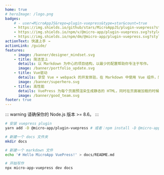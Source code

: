 ```yaml
---
home: true
# heroImage: /logo.png
badges:
    # - user=MicroAppJS&repo=plugin-vuepress&type=star&count=true
    - https://img.shields.io/github/stars/MicroAppJS/plugin-vuepress?style=social&logo=github
    - https://img.shields.io/npm/v/@micro-app/plugin-vuepress.svg?style=social&logo=npm
    - https://img.shields.io/npm/dm/@micro-app/plugin-vuepress.svg?style=social&logo=npm
actionText: 快速上手 →
actionLink: /guide/
features:
    - image: /banner/designer_mindset.svg
    - title: 简洁至上
      details: 以 Markdown 为中心的项目结构，以最少的配置帮助你专注于写作。
      image: /banner/portfolio_update.svg
    - title: Vue驱动
      details: 享受 Vue + webpack 的开发体验，在 Markdown 中使用 Vue 组件，同时可以使用 Vue 来开发自定义主题。
      image: /banner/superhero.svg
    - title: 高性能
      details: VuePress 为每个页面预渲染生成静态的 HTML，同时在页面被加载的时候，将作为 SPA 运行。
      image: /banner/good_team.svg
footer: true
---
```


::: warning
请确保你的 Node.js 版本 >= 8.6。
:::

```bash
# 安装 vuepress plugin
yarn add -D @micro-app/plugin-vuepress # 或者：npm install -D @micro-app/plugin-vuepress

# 新建一个 docs 文件夹
mkdir docs

# 新建一个 markdown 文件
echo '# Hello MicroApp VuePress!' > docs/README.md

# 开始写作
npx micro-app-vuepress dev docs
```
